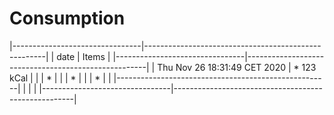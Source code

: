 #  **Consumption**

|--------------------------------|-----------------------------------------------------|
|            date                | Items                                               | 
|--------------------------------|-----------------------------------------------------|
|  Thu Nov 26 18:31:49 CET 2020  | * 123 kCal                                          |
|                                | *                                                   |
|                                | *                                                   |
|                                | *                                                   |
|                                |-----------------------------------------------------|
|                                |                                                     |
|--------------------------------|-----------------------------------------------------|
